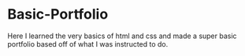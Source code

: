 # Basic-Portfolio
Here I learned the very basics of html and css and made a super basic portfolio based off of what I was instructed to do.
